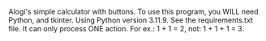 Alogi's simple calculator with buttons.
To use this program, you WILL need Python, and tkinter.
Using Python version 3.11.9.
See the requirements.txt file.
It can only process ONE action.
For ex.: 1 + 1 = 2,
not: 1 + 1 + 1 = 3.